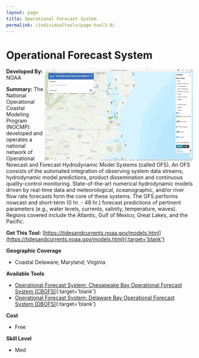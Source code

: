 ```yaml
---
layout: page
title: Operational Forecast System
permalink: /individualtools/page-tool3.0/
---
```

# Operational Forecast System

<img src="/images/scaled_250_400/TOOLID_3.0_ScreenCapture-1.png" style="max-height:250px;max-width:400;" align="right"/>

**Developed By:** NOAA

**Summary:** The National Operational Coastal Modeling Program (NOCMP) developed and operates a national network of Operational Nowcast and Forecast Hydrodynamic Model Systems (called OFS). An OFS consists of the automated integration of observing system data streams, hydrodynamic model predictions, product dissemination and continuous quality-control monitoring. State-of-the-art numerical hydrodynamic models driven by real-time data and meteorological, oceanographic, and/or river flow rate forecasts form the core of these systems. The OFS performs nowcast and short-term (0 hr. - 48 hr.) forecast predictions of pertinent parameters (e.g., water levels, currents, salinity, temperature, waves). Regions covered include the Atlantic, Gulf of Mexico, Great Lakes, and the Pacific.

**Get This Tool:** [https://tidesandcurrents.noaa.gov/models.html](https://tidesandcurrents.noaa.gov/models.html){:target='blank'}

**Geographic Coverage**

* Coastal Delaware; Maryland; Virginia

**Available Tools**

*  [Operational Forecast System: Chesapeake Bay Operational Forecast System (CBOFS)](/collection/page-tool3.1/){:target='blank'}
*  [Operational Forecast System: Delaware Bay Operational Forecast System (DBOFS)](/collection/page-tool3.2/){:target='blank'}

**Cost**

* Free

**Skill Level**

* Med
